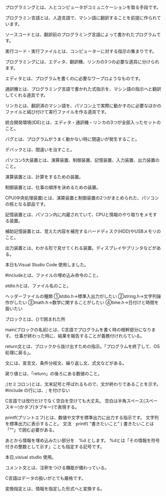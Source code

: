 プログラミングとは、人とコンピュータがコミュニケーションを取る手段です。

プログラミン言語とは、人造言語で、マシン語に翻訳することを前提に作られています。

ソースコードとは、翻訳前のプログラミング言語によって書かれたプログラムです。

実行コード・実行ファイルとは、コンピューターに対する指示の集まりです。

プログラミングには、エディタ、翻訳機、リンカの3つの必要な道具に分けられます。

エディタとは、プログラムを書くのに必要なワープロようなものです。

通訳機とは、プログラミング言語で書かれた式指示を、マシン語の指示へと翻訳してくれる道具です。

リンカとは、翻訳済のマシン語を、パソコン上で実際に動かすのに必要なほかのファイルと結び付けて実行ファイルを作る道具です。

統合開発環境(IDE)とは、エディタ・通訳機・リンカの3つが全部入ったセットのこと。

バグとは、プログラムがうまく動かない時に間違いが発生すること。

デバックとは、間違いを治すこと。

パソコン5大装置とは、演算装置、制御装置、記憶装置、入力装置、出力装置のこと。

演算装置とは、計算をするための装置。

制御装置とは、仕事の順序を決めるための装置。

CPU(中央処理装置)とは、演算装置と制御装置の2つがまとめられた、パソコンの核となる部品です。

記憶装置とは、パソコン内に内蔵されていて、CPUと情報のやり取りをメモする装置。

補助記憶装置とは、覚えた内容を補完するハードディスク(HDD)やUSBメモリのこと。

出力装置とは、わかる形で見せてくれる装置。ディスプレイやプリンタなどがある。

本日もVisual Studio Code 使用しました。

#includeとは、ファイルの埋め込み命令のこと。

stdio.hとは、ファイル名のこと。

ヘッダーファイルの種類
①stdio.h→標準入出力がしたい
②string.h→文字列操作がしたい
③math.h→数学に関することがしたい
④time.h→日付けと時間を扱いたい

ブロックとは、{}で囲まれた所

main(ブロックの名前)とは、C言語でプログラムを書く時の根幹部分になります。
仕事が終わった時に、結果を報告することが義務付けれらている。

return文とは、ブロックから抜け出すための指示。「プログラムを終了して、OS処理に戻る」。

文には、宣言文、条件分岐文、繰り返し文、式文などがある。

戻り値とは、「return」の後ろにある数値のこと。

;(セミコロン)とは、文末記号と呼ばれるもので、文が終わりであることを示す。
#include の行には、; を付けない

C言語では改行だけでなく空白を空けても大丈夫。
空白は半角スペース(スペースキー)かタブ(タブキー)で表現する。

printf(プリントエフ)とは、数値や文字を標準出力に出力する指示です。
文字列を標準出力に表示すること。
文法　printf( "書きたいこと” )
書きたいことは「""」で囲む必要がある。

あとから情報を埋め込みたい部分を　%d とします。
%dとは「その情報を符号付きの整数として示す」ことも指定する記号です。

本日,visiual studio 使用。

コメント文とは、注釈をつける機能が備わっている。

C言語はデータの扱いがとても厳格です。

変換指定とは、情報を指定した形式へと変換する。

